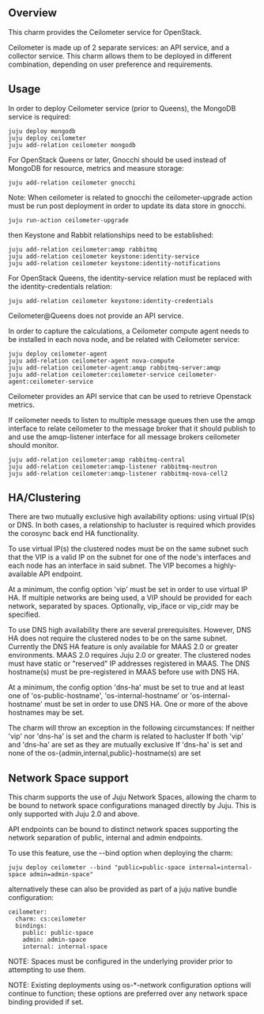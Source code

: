 Overview
--------

This charm provides the Ceilometer service for OpenStack.

Ceilometer is made up of 2 separate services: an API service, and a collector
service. This charm allows them to be deployed in different combination,
depending on user preference and requirements.

Usage
-----

In order to deploy Ceilometer service (prior to Queens), the MongoDB
service is required:

    juju deploy mongodb
    juju deploy ceilometer
    juju add-relation ceilometer mongodb

For OpenStack Queens or later, Gnocchi should be used instead of MongoDB
for resource, metrics and measure storage:

    juju add-relation ceilometer gnocchi

Note: When ceilometer is related to gnocchi the ceilometer-upgrade action
must be run post deployment in order to update its data store in gnocchi.

    juju run-action ceilometer-upgrade

then Keystone and Rabbit relationships need to be established:

    juju add-relation ceilometer:amqp rabbitmq
    juju add-relation ceilometer keystone:identity-service
    juju add-relation ceilometer keystone:identity-notifications

For OpenStack Queens, the identity-service relation must be replaced
with the identity-credentials relation:

    juju add-relation ceilometer keystone:identity-credentials

Ceilometer@Queens does not provide an API service.

In order to capture the calculations, a Ceilometer compute agent needs to be
installed in each nova node, and be related with Ceilometer service:

    juju deploy ceilometer-agent
    juju add-relation ceilometer-agent nova-compute
    juju add-relation ceilometer-agent:amqp rabbitmq-server:amqp
    juju add-relation ceilometer:ceilometer-service ceilometer-agent:ceilometer-service

Ceilometer provides an API service that can be used to retrieve
Openstack metrics.

If ceilometer needs to listen to multiple message queues then use the amqp interface
to relate ceilometer to the message broker that it should publish to and use the
amqp-listener interface for all message brokers ceilometer should monitor.

    juju add-relation ceilometer:amqp rabbitmq-central
    juju add-relation ceilometer:amqp-listener rabbitmq-neutron
    juju add-relation ceilometer:amqp-listener rabbitmq-nova-cell2

HA/Clustering
-------------

There are two mutually exclusive high availability options: using virtual
IP(s) or DNS. In both cases, a relationship to hacluster is required which
provides the corosync back end HA functionality.

To use virtual IP(s) the clustered nodes must be on the same subnet such that
the VIP is a valid IP on the subnet for one of the node's interfaces and each
node has an interface in said subnet. The VIP becomes a highly-available API
endpoint.

At a minimum, the config option 'vip' must be set in order to use virtual IP
HA. If multiple networks are being used, a VIP should be provided for each
network, separated by spaces. Optionally, vip_iface or vip_cidr may be
specified.

To use DNS high availability there are several prerequisites. However, DNS HA
does not require the clustered nodes to be on the same subnet.
Currently the DNS HA feature is only available for MAAS 2.0 or greater
environments. MAAS 2.0 requires Juju 2.0 or greater. The clustered nodes must
have static or "reserved" IP addresses registered in MAAS. The DNS hostname(s)
must be pre-registered in MAAS before use with DNS HA.

At a minimum, the config option 'dns-ha' must be set to true and at least one
of 'os-public-hostname', 'os-internal-hostname' or 'os-internal-hostname' must
be set in order to use DNS HA. One or more of the above hostnames may be set.

The charm will throw an exception in the following circumstances:
If neither 'vip' nor 'dns-ha' is set and the charm is related to hacluster
If both 'vip' and 'dns-ha' are set as they are mutually exclusive
If 'dns-ha' is set and none of the os-{admin,internal,public}-hostname(s) are
set

Network Space support
---------------------

This charm supports the use of Juju Network Spaces, allowing the charm to be bound to network space configurations managed directly by Juju.  This is only supported with Juju 2.0 and above.

API endpoints can be bound to distinct network spaces supporting the network separation of public, internal and admin endpoints.

To use this feature, use the --bind option when deploying the charm:

    juju deploy ceilometer --bind "public=public-space internal=internal-space admin=admin-space"

alternatively these can also be provided as part of a juju native bundle configuration:

    ceilometer:
      charm: cs:ceilometer
      bindings:
        public: public-space
        admin: admin-space
        internal: internal-space

NOTE: Spaces must be configured in the underlying provider prior to attempting to use them.

NOTE: Existing deployments using os-*-network configuration options will continue to function; these options are preferred over any network space binding provided if set.
